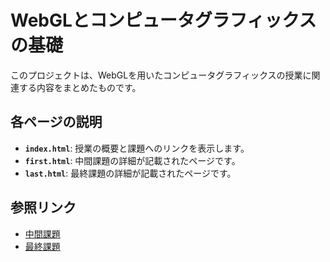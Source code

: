 # WebGLとコンピュータグラフィックスの基礎

このプロジェクトは、WebGLを用いたコンピュータグラフィックスの授業に関連する内容をまとめたものです。

## 各ページの説明

- **`index.html`**: 授業の概要と課題へのリンクを表示します。
- **`first.html`**: 中間課題の詳細が記載されたページです。
- **`last.html`**: 最終課題の詳細が記載されたページです。

## 参照リンク

- [中間課題](https://es1at.github.io/2024CG/first.html)
- [最終課題](https://es1at.github.io/2024CG/last.html)
